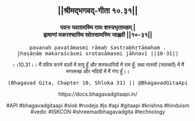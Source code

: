 <center><h2>||श्रीमद्‍भगवद्‍-गीता १०.३१||</h2>
<h3>पवनः पवतामस्मि रामः शस्त्रभृतामहम् |<br/>झषाणां मकरश्चास्मि स्रोतसामस्मि जाह्नवी ||१०-३१||</h3>
<pre>pavanaḥ pavatāmasmi rāmaḥ śastrabhṛtāmaham .<br/>jhaṣāṇāṃ makaraścāsmi srotasāmasmi jāhnavī ||10-31||</pre>
<p>।।10.31।। मैं पवित्र करने वालों में वायु हूँ और शस्त्रधारियों में राम हूँ; तथा मत्स्यों (जलचरों) में मैं मगरमच्छ और नदियों में मैं गंगा हूँ।।</p>
<pre>(Bhagavad Gita, Chapter 10, Shloka 31) || @BhagavadGitaApi</pre><p>https://docs.bhagavadgitaapi.in/</p><p>#API #bhagavadgitaapi #slok #nodejs #js #api #gitaapi #krishna #hinduism #vedic #ISKCON #shreemadbhagavadgita #technology</p></center>